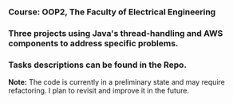### Course: OOP2, The Faculty of Electrical Engineering

### Three projects using Java's thread-handling and AWS components to address specific problems. 
### Tasks descriptions can be found in the Repo.





**Note:** The code is currently in a preliminary state and may require refactoring. I plan to revisit and improve it in the future.

